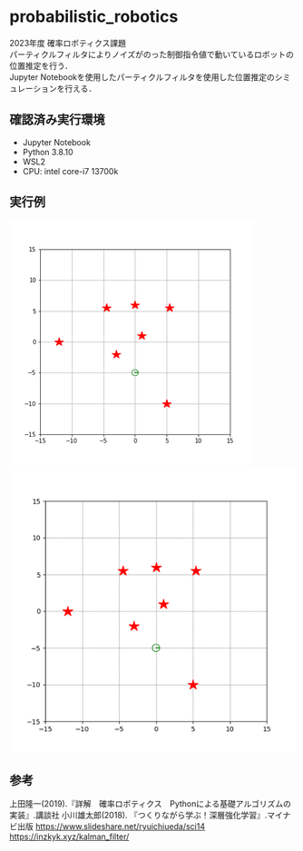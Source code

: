 # probabilistic_robotics

2023年度 確率ロボティクス課題<br>
パーティクルフィルタによりノイズがのった制御指令値で動いているロボットの位置推定を行う．<br>
Jupyter Notebookを使用したパーティクルフィルタを使用した位置推定のシミュレーションを行える．<br>

## 確認済み実行環境
* Jupyter Notebook
* Python 3.8.10
* WSL2
* CPU: intel core-i7 13700k

## 実行例
[![title](movie/sim.gif)](movie/sim.gif) [![title](movie/sim2.gif)](movie/sim2.gif)

## 参考
上田隆一(2019).『詳解　確率ロボティクス　Pythonによる基礎アルゴリズムの実装』.講談社
小川雄太郎(2018). 『つくりながら学ぶ！深層強化学習』.マイナビ出版
https://www.slideshare.net/ryuichiueda/sci14
https://inzkyk.xyz/kalman_filter/





